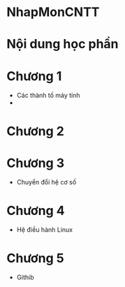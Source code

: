 # NhapMonCNTT

# Nội dung học phần  

# Chương 1
- Các thành tố máy tính
-
# Chương 2

# Chương 3
- Chuyển đổi hệ cơ số
# Chương 4
- Hệ điều hành Linux
# Chương 5
- Githib
